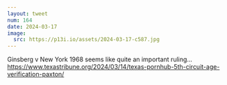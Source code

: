 ```yaml
---
layout: tweet
num: 164
date: 2024-03-17
image:
  src: https://p13i.io/assets/2024-03-17-c587.jpg
---
```


Ginsberg v New York 1968 seems like quite an important ruling... https://www.texastribune.org/2024/03/14/texas-pornhub-5th-circuit-age-verification-paxton/
